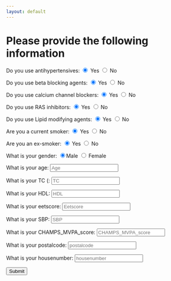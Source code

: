 ```yaml
---
layout: default
---
```


<script src="script.js"></script>

# Please provide the following information

<form>
Do you use antihypertensives: <input type="radio" name="antihypertensives" id="yes_antihypertensives" value ="true" checked /> Yes <input type="radio" name="antihypertensives" id="no_antihypertensives"/> No
<form>
</form>
Do you use beta blocking agents: <input type="radio" name="beta_blocking_agents" id="yes_beta_blocking_agents" value ="true" checked /> Yes <input type="radio" name="beta_blocking_agents" id="no_beta_blocking_agents"/> No
<form>
</form>
Do you use calcium channel blockers: <input type="radio" name="calcium_channel_blockers" id="yes_calcium_channel_blockers" value ="true" checked /> Yes <input type="radio" name="calcium_channel_blockers" id="no_calcium_channel_blockers"/> No
<form>
</form>
Do you use RAS inhibitors: <input type="radio" name="RAS_inhibitors" id="yes_RAS_inhibitors" value ="true" checked /> Yes <input type="radio" name="RAS_inhibitors" id="no_RAS_inhibitors"/> No
<form>
</form>
Do you use Lipid modifying agents: <input type="radio" name="lipid_modifying_agents" id="yes_lipid_modifying_agents" value ="true" checked /> Yes <input type="radio" name="lipid_modifying_agents" id="no_lipid_modifying_agents"/> No
<form>
</form>
Are you a current smoker: <input type="radio" name="current_smoker" id="yes_current_smoker" value ="true" checked /> Yes <input type="radio" name="current_smoker" id="no_current_smoker"/> No
<form>
</form>
Are you an ex-smoker: <input type="radio" name="ex_smoker" id="yes_ex_smoker" value ="true" checked /> Yes <input type="radio" name="ex_smoker" id="no_ex_smoker"/> No
<form>
</form>
What is your gender: <input type="radio" name="gender" id="male_gender" value ="true" checked />Male <input type="radio" name="gender" id="female_gender"/> Female
<form>
</form>
What is your age: <input type="number" id="ageInput" placeholder="Age">
<form>
</form>
What is your TC (: <input type="number" id="TCInput" placeholder="TC">
<form>
</form>
What is your HDL: <input type="number" id="HDLInput" placeholder="HDL">
<form>
</form>
What is your eetscore: <input type="number" id="eetscoreInput" placeholder="Eetscore">
<form>
</form>
What is your SBP: <input type="number" id="SBPInput" placeholder="SBP">
<form>
</form>
What is your CHAMPS_MVPA_score: <input type="number" id="CHAMPS_MVPA_scoreInput" placeholder="CHAMPS_MVPA_score">
<form>
</form>
What is your postalcode: <input type="string" id="postalcodeInput" placeholder="postalcode">
<form>
</form>
What is your housenumber: <input type="number" id="housenumberInput" placeholder="housenumber">
<form>
</form>
<form>
  <button type="button" onclick="runModel()">Submit</button>
</form>

<div id="resultContainer">
  <!-- The result will be displayed here -->
</div>